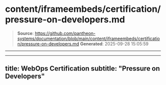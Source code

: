 # content/iframeembeds/certification/pressure-on-developers.md

> **Source**: https://github.com/pantheon-systems/documentation/blob/main/content/iframeembeds/certification/pressure-on-developers.md
> **Generated**: 2025-09-28 15:05:59

---

---
title: WebOps Certification
subtitle: "Pressure on Developers"
---

<Partial file="certification-guide/pressure-on-developers.md" />
